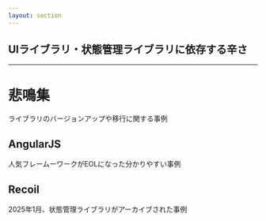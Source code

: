 ```yaml
---
layout: section
---
```


## UIライブラリ・状態管理ライブラリに依存する辛さ


---

# 悲鳴集

ライブラリのバージョンアップや移行に関する事例

## AngularJS

人気フレームーワークがEOLになった分かりやすい事例

## Recoil

2025年1月、状態管理ライブラリがアーカイブされた事例
